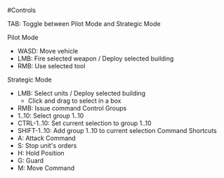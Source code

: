 #Controls

TAB: Toggle between Pilot Mode and Strategic Mode

Pilot Mode
 - WASD: Move vehicle
 - LMB: Fire selected weapon / Deploy selected building
 - RMB: Use selected tool

Strategic Mode
 - LMB: Select units / Deploy selected building
	- Click and drag to select in a box
 - RMB: Issue command
   Control Groups
 - 1..10: Select group 1..10
 - CTRL-1..10: Set current selection to group 1..10
 - SHIFT-1..10: Add group 1..10 to current selection
   Command Shortcuts
 - A: Attack Command
 - S: Stop unit's orders
 - H: Hold Position
 - G: Guard
 - M: Move Command
